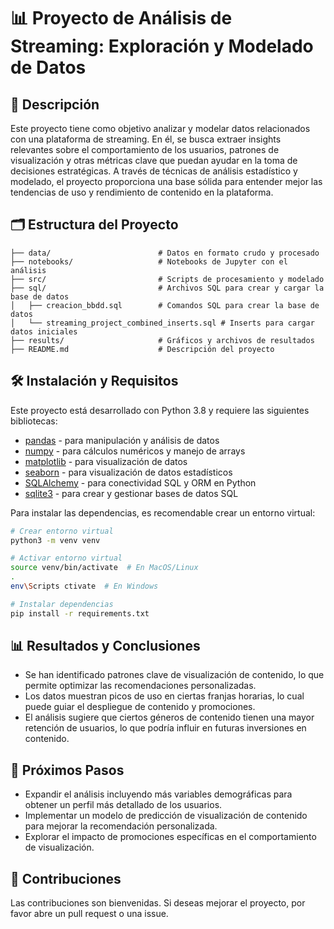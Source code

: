 # 📊 Proyecto de Análisis de Streaming: Exploración y Modelado de Datos

## 📖 Descripción
Este proyecto tiene como objetivo analizar y modelar datos relacionados con una plataforma de streaming. En él, se busca extraer insights relevantes sobre el comportamiento de los usuarios, patrones de visualización y otras métricas clave que puedan ayudar en la toma de decisiones estratégicas. A través de técnicas de análisis estadístico y modelado, el proyecto proporciona una base sólida para entender mejor las tendencias de uso y rendimiento de contenido en la plataforma.

## 🗂️ Estructura del Proyecto

```
├── data/                        # Datos en formato crudo y procesado
├── notebooks/                   # Notebooks de Jupyter con el análisis
├── src/                         # Scripts de procesamiento y modelado
├── sql/                         # Archivos SQL para crear y cargar la base de datos
│   ├── creacion_bbdd.sql        # Comandos SQL para crear la base de datos
│   └── streaming_project_combined_inserts.sql # Inserts para cargar datos iniciales
├── results/                     # Gráficos y archivos de resultados
├── README.md                    # Descripción del proyecto
```

## 🛠️ Instalación y Requisitos

Este proyecto está desarrollado con Python 3.8 y requiere las siguientes bibliotecas:

- [pandas](https://pandas.pydata.org/pandas-docs/stable/) - para manipulación y análisis de datos
- [numpy](https://numpy.org/doc/) - para cálculos numéricos y manejo de arrays
- [matplotlib](https://matplotlib.org/stable/contents.html) - para visualización de datos
- [seaborn](https://seaborn.pydata.org/) - para visualización de datos estadísticos
- [SQLAlchemy](https://docs.sqlalchemy.org/en/14/) - para conectividad SQL y ORM en Python
- [sqlite3](https://docs.python.org/3/library/sqlite3.html) - para crear y gestionar bases de datos SQL

Para instalar las dependencias, es recomendable crear un entorno virtual:

```bash
# Crear entorno virtual
python3 -m venv venv

# Activar entorno virtual
source venv/bin/activate  # En MacOS/Linux
.
env\Scripts ctivate  # En Windows

# Instalar dependencias
pip install -r requirements.txt
```

## 📊 Resultados y Conclusiones

- Se han identificado patrones clave de visualización de contenido, lo que permite optimizar las recomendaciones personalizadas.
- Los datos muestran picos de uso en ciertas franjas horarias, lo cual puede guiar el despliegue de contenido y promociones.
- El análisis sugiere que ciertos géneros de contenido tienen una mayor retención de usuarios, lo que podría influir en futuras inversiones en contenido.

## 🔄 Próximos Pasos

- Expandir el análisis incluyendo más variables demográficas para obtener un perfil más detallado de los usuarios.
- Implementar un modelo de predicción de visualización de contenido para mejorar la recomendación personalizada.
- Explorar el impacto de promociones específicas en el comportamiento de visualización.

## 🤝 Contribuciones

Las contribuciones son bienvenidas. Si deseas mejorar el proyecto, por favor abre un pull request o una issue.
